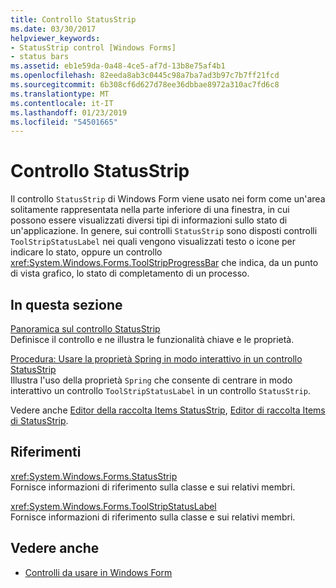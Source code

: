 ```yaml
---
title: Controllo StatusStrip
ms.date: 03/30/2017
helpviewer_keywords:
- StatusStrip control [Windows Forms]
- status bars
ms.assetid: eb1e59da-0a48-4ce5-af7d-13b8e75af4b1
ms.openlocfilehash: 82eeda8ab3c0445c98a7ba7ad3b97c7b7ff21fcd
ms.sourcegitcommit: 6b308cf6d627d78ee36dbbae8972a310ac7fd6c8
ms.translationtype: MT
ms.contentlocale: it-IT
ms.lasthandoff: 01/23/2019
ms.locfileid: "54501665"
---
```

# <a name="statusstrip-control"></a>Controllo StatusStrip
Il controllo `StatusStrip` di Windows Form viene usato nei form come un'area solitamente rappresentata nella parte inferiore di una finestra, in cui possono essere visualizzati diversi tipi di informazioni sullo stato di un'applicazione. In genere, sui controlli `StatusStrip` sono disposti controlli `ToolStripStatusLabel` nei quali vengono visualizzati testo o icone per indicare lo stato, oppure un controllo <xref:System.Windows.Forms.ToolStripProgressBar> che indica, da un punto di vista grafico, lo stato di completamento di un processo.  
  
## <a name="in-this-section"></a>In questa sezione  
 [Panoramica sul controllo StatusStrip](../../../../docs/framework/winforms/controls/statusstrip-control-overview.md)  
 Definisce il controllo e ne illustra le funzionalità chiave e le proprietà.  
  
 [Procedura: Usare la proprietà Spring in modo interattivo in un controllo StatusStrip](../../../../docs/framework/winforms/controls/how-to-use-the-spring-property-interactively-in-a-statusstrip.md)  
 Illustra l'uso della proprietà `Spring` che consente di centrare in modo interattivo un controllo `ToolStripStatusLabel` in un controllo `StatusStrip`.  
  
 Vedere anche [Editor della raccolta Items StatusStrip](https://msdn.microsoft.com/library/ms233631\(v=vs.110\)), [Editor di raccolta Items di StatusStrip](https://msdn.microsoft.com/library/ms233642\(v=vs.110\)).  
  
## <a name="reference"></a>Riferimenti  
 <xref:System.Windows.Forms.StatusStrip>  
 Fornisce informazioni di riferimento sulla classe e sui relativi membri.  
  
 <xref:System.Windows.Forms.ToolStripStatusLabel>  
 Fornisce informazioni di riferimento sulla classe e sui relativi membri.  
  
## <a name="see-also"></a>Vedere anche
- [Controlli da usare in Windows Form](../../../../docs/framework/winforms/controls/controls-to-use-on-windows-forms.md)
